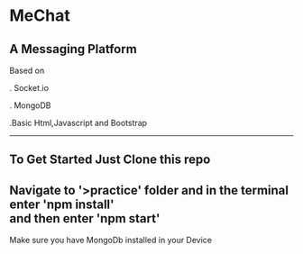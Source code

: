 # MeChat
## A Messaging Platform
Based on

. Socket.io 

. MongoDB

.Basic Html,Javascript and Bootstrap

----------
To Get Started Just Clone this repo
------
Navigate to '>practice' folder and 
in the terminal enter 'npm install'  
and then enter 'npm start'
---------
Make sure you have MongoDb installed in your Device

